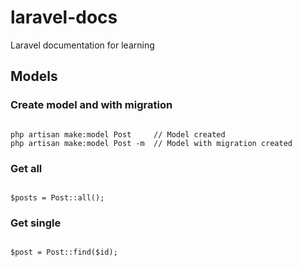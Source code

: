 # laravel-docs
Laravel documentation for learning
  
  
  
## Models  
  
  
### Create model and with migration  
  
```

php artisan make:model Post     // Model created
php artisan make:model Post -m  // Model with migration created

```  
  
  
### Get all  
  
```

$posts = Post::all();

```  
  
  
### Get single  
  
```

$post = Post::find($id);

```
